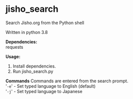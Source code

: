 # jisho_search
Search Jisho.org from the Python shell


Written in python 3.8  


**Dependencies:**   
requests  


**Usage:**  
1. Install dependencies.
2. Run jisho_search.py


**Commands**
Commands are entered from the search prompt.  
'`-e`' - Set typed language to English (default)  
'`-j`' - Set typed language to Japanese
